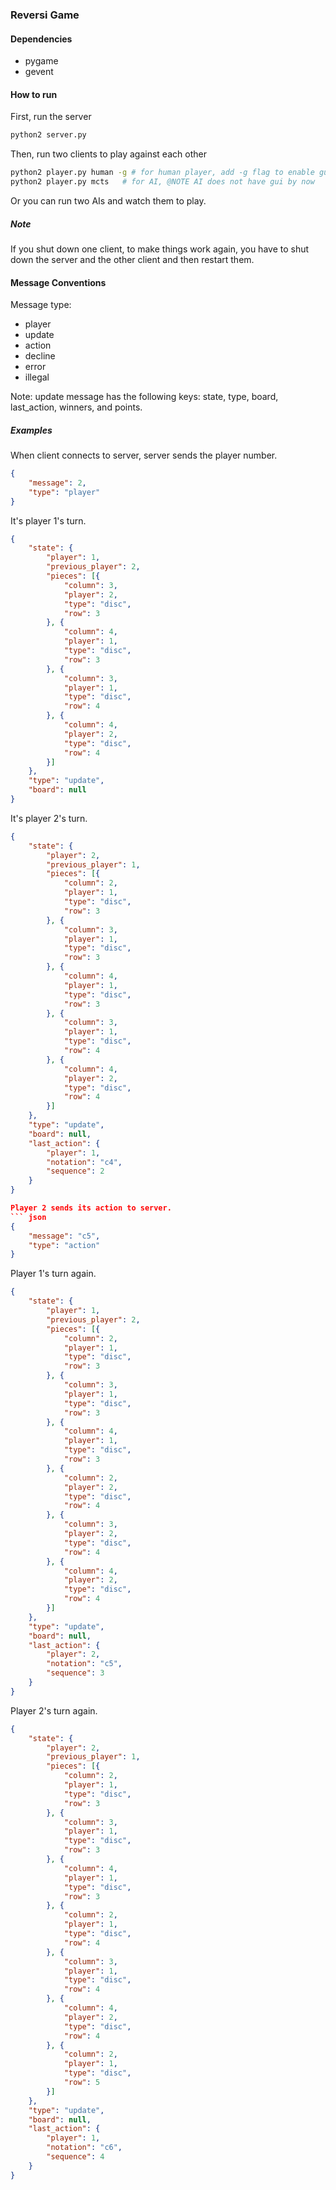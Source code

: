 ### Reversi Game

#### Dependencies
* pygame
* gevent

#### How to run

First, run the server
``` sh
python2 server.py
```

Then, run two clients to play against each other
``` sh
python2 player.py human -g # for human player, add -g flag to enable gui
python2 player.py mcts   # for AI, @NOTE AI does not have gui by now
```
Or you can run two AIs and watch them to play.

##### Note
If you shut down one client, to make things work again, you have to shut down the server and the other client and then restart them.

#### Message Conventions

Message type:
* player
* update
* action
* decline
* error
* illegal

Note: update message has the following keys: state, type, board, last_action, winners, and points.
##### Examples

When client connects to server, server sends the player number.
``` json
{
    "message": 2,
    "type": "player"
}
```

It's player 1's turn.
``` json
{
    "state": {
        "player": 1,
        "previous_player": 2,
        "pieces": [{
            "column": 3,
            "player": 2,
            "type": "disc",
            "row": 3
        }, {
            "column": 4,
            "player": 1,
            "type": "disc",
            "row": 3
        }, {
            "column": 3,
            "player": 1,
            "type": "disc",
            "row": 4
        }, {
            "column": 4,
            "player": 2,
            "type": "disc",
            "row": 4
        }]
    },
    "type": "update",
    "board": null
}
```

It's player 2's turn.
``` json
{
    "state": {
        "player": 2,
        "previous_player": 1,
        "pieces": [{
            "column": 2,
            "player": 1,
            "type": "disc",
            "row": 3
        }, {
            "column": 3,
            "player": 1,
            "type": "disc",
            "row": 3
        }, {
            "column": 4,
            "player": 1,
            "type": "disc",
            "row": 3
        }, {
            "column": 3,
            "player": 1,
            "type": "disc",
            "row": 4
        }, {
            "column": 4,
            "player": 2,
            "type": "disc",
            "row": 4
        }]
    },
    "type": "update",
    "board": null,
    "last_action": {
        "player": 1,
        "notation": "c4",
        "sequence": 2
    }
}

Player 2 sends its action to server.
``` json
{
    "message": "c5",
    "type": "action"
}
```

Player 1's turn again.
``` json
{
    "state": {
        "player": 1,
        "previous_player": 2,
        "pieces": [{
            "column": 2,
            "player": 1,
            "type": "disc",
            "row": 3
        }, {
            "column": 3,
            "player": 1,
            "type": "disc",
            "row": 3
        }, {
            "column": 4,
            "player": 1,
            "type": "disc",
            "row": 3
        }, {
            "column": 2,
            "player": 2,
            "type": "disc",
            "row": 4
        }, {
            "column": 3,
            "player": 2,
            "type": "disc",
            "row": 4
        }, {
            "column": 4,
            "player": 2,
            "type": "disc",
            "row": 4
        }]
    },
    "type": "update",
    "board": null,
    "last_action": {
        "player": 2,
        "notation": "c5",
        "sequence": 3
    }
}
```

Player 2's turn again.
``` json
{
    "state": {
        "player": 2,
        "previous_player": 1,
        "pieces": [{
            "column": 2,
            "player": 1,
            "type": "disc",
            "row": 3
        }, {
            "column": 3,
            "player": 1,
            "type": "disc",
            "row": 3
        }, {
            "column": 4,
            "player": 1,
            "type": "disc",
            "row": 3
        }, {
            "column": 2,
            "player": 1,
            "type": "disc",
            "row": 4
        }, {
            "column": 3,
            "player": 1,
            "type": "disc",
            "row": 4
        }, {
            "column": 4,
            "player": 2,
            "type": "disc",
            "row": 4
        }, {
            "column": 2,
            "player": 1,
            "type": "disc",
            "row": 5
        }]
    },
    "type": "update",
    "board": null,
    "last_action": {
        "player": 1,
        "notation": "c6",
        "sequence": 4
    }
}
```

